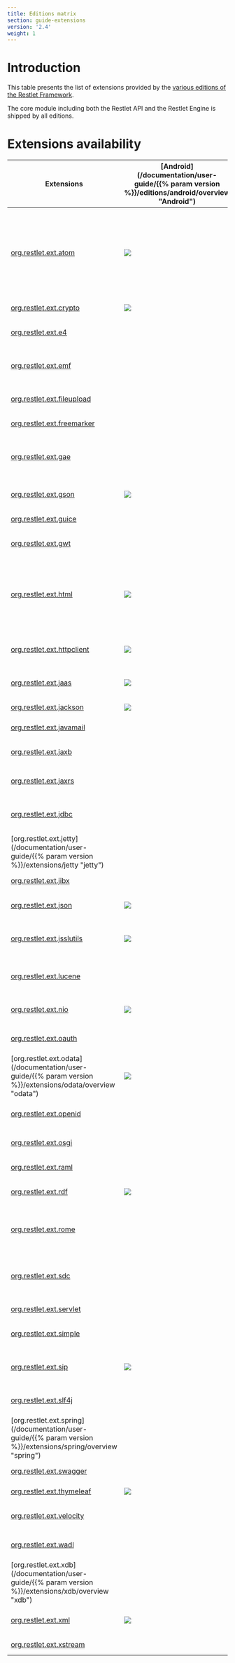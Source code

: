 ```yaml
---
title: Editions matrix
section: guide-extensions
version: '2.4'
weight: 1
---
```

# Introduction

This table presents the list of extensions provided by the [various
editions of the Restlet Framework](../editions/overview "Part III - Restlet Editions").

The core module including both the Restlet API and the Restlet Engine is
shipped by all editions.

# Extensions availability

Extensions|[Android](/documentation/user-guide/{{% param version %}}/editions/android/overview "Android")|[GAE](guide:///editions/gae "GAE")|[GWT](guide:///editions/gwt/overview "GWT")|[JEE](guide:///editions/jee/overview "JEE")|[JSE](guide:///editions/jse/overview "JSE")|[OSGi](guide:///editions/osgi "OSGi")|Description
----------| ------------------------------------------------|----------------------------|-------------------------------------|-------------------------------------|-------------------------------------|-------------------------------|-----------
[org.restlet.ext.atom](./atom "atom")|![](../images/puce.png)|![](../images/puce.png)|&nbsp;|![](../images/puce.png)|![](../images/puce.png)|![](../images/puce.png)|Support for the Atom syndication and the AtomPub (Atom Publication Protocol) standards in their 1.0 version.
[org.restlet.ext.crypto](./crypto "crypto")|![](../images/puce.png)|![](../images/puce.png)|&nbsp;|![](../images/puce.png)|![](../images/puce.png)|![](../images/puce.png)|Support for cryptography.
[org.restlet.ext.e4](./e4 "e4")|&nbsp;|![](../images/puce.png)|&nbsp;|![](../images/puce.png)|![](../images/puce.png)|![](../images/puce.png)|Support for the WADL specification.
[org.restlet.ext.emf](./emf "emf")|&nbsp;|![](../images/puce.png)|&nbsp;|![](../images/puce.png)|![](../images/puce.png)|![](../images/puce.png)|Integration with Eclipse Modeling Framework.
[org.restlet.ext.fileupload](./fileupload "fileupload")|&nbsp;|![](../images/puce.png)|&nbsp;|![](../images/puce.png)|![](../images/puce.png)|![](../images/puce.png)|Integration with Apache FileUpload.
[org.restlet.ext.freemarker](./freemarker "freemarker")|&nbsp;|![](../images/puce.png)|&nbsp;|![](../images/puce.png)|![](../images/puce.png)|![](../images/puce.png)|Integration with FreeMarker.
[org.restlet.ext.gae](./gae "gae")|&nbsp;|![](../images/puce.png)|&nbsp;|&nbsp;|&nbsp;|&nbsp;|Integration to the Google App Engine UserService for the GAE edition.
[org.restlet.ext.gson](./gson "gson")|![](../images/puce.png)|![](../images/puce.png)|&nbsp;|![](../images/puce.png)|![](../images/puce.png)|![](../images/puce.png)|Support for GSON representations.
[org.restlet.ext.guice](./guice "guice")|&nbsp;|&nbsp;|&nbsp;|![](../images/puce.png)|![](../images/puce.png)|![](../images/puce.png)|Integration with Google Guice.
[org.restlet.ext.gwt](./gwt "gwt")|&nbsp;|![](../images/puce.png)|&nbsp;|![](../images/puce.png)|![](../images/puce.png)|![](../images/puce.png)|Server-side integration with GWT.
[org.restlet.ext.html](./html "html")|![](../images/puce.png)|![](../images/puce.png)|&nbsp;|![](../images/puce.png)|![](../images/puce.png)|![](../images/puce.png)|Support for the HTML (HyperText Markup Language) standard in its 4.0 version and above.
[org.restlet.ext.httpclient](./httpclient "httpclient")|![](../images/puce.png)|&nbsp;|&nbsp;|![](../images/puce.png)|![](../images/puce.png)|![](../images/puce.png)|Integration with Apache Commons HTTP Client.
[org.restlet.ext.jaas](./jaas "jaas")|![](../images/puce.png)|![](../images/puce.png)|&nbsp;|![](../images/puce.png)|![](../images/puce.png)|![](../images/puce.png)|Support for JAAS based security.
[org.restlet.ext.jackson](./jackson "jackson")|![](../images/puce.png)|![](../images/puce.png)|&nbsp;|![](../images/puce.png)|![](../images/puce.png)|![](../images/puce.png)|Integration with Jackson.
[org.restlet.ext.javamail](./javamail "javamail")|&nbsp;|&nbsp;|&nbsp;|![](../images/puce.png)|![](../images/puce.png)|![](../images/puce.png)|Integration with JavaMail.
[org.restlet.ext.jaxb](./jaxb "jaxb")|&nbsp;|![](../images/puce.png)|&nbsp;|![](../images/puce.png)|![](../images/puce.png)|![](../images/puce.png)|Integration with Java XML Binding.
[org.restlet.ext.jaxrs](./jaxrs "jaxrs")|&nbsp;|![](../images/puce.png)|&nbsp;|![](../images/puce.png)|![](../images/puce.png)|![](../images/puce.png)|Implementation of JAX-RS (JSR-311)
[org.restlet.ext.jdbc](./jdbc "jdbc")|&nbsp;|&nbsp;|&nbsp;|![](../images/puce.png)|![](../images/puce.png)|![](../images/puce.png)|Integration with Java DataBase Connectivity (JDBC).
[org.restlet.ext.jetty](/documentation/user-guide/{{% param version %}}/extensions/jetty "jetty")|&nbsp;|&nbsp;|&nbsp;|&nbsp;|![](../images/puce.png)|![](../images/puce.png)|Integration with Jetty.
[org.restlet.ext.jibx](./jibx "jibx")|&nbsp;|![](../images/puce.png)|&nbsp;|![](../images/puce.png)|![](../images/puce.png)|![](../images/puce.png)|Integration with JiBX.
[org.restlet.ext.json](./json "json")|![](../images/puce.png)|![](../images/puce.png)|![](../images/puce.png)|![](../images/puce.png)|![](../images/puce.png)|![](../images/puce.png)|Support for JSON representations.
[org.restlet.ext.jsslutils](./jsslutils "jsslutils")|![](../images/puce.png)|&nbsp;|&nbsp;|![](../images/puce.png)|![](../images/puce.png)|![](../images/puce.png)|Utilities to provide additional SSL support.
[org.restlet.ext.lucene](./lucene "lucene")|&nbsp;|![](../images/puce.png)|&nbsp;|![](../images/puce.png)|![](../images/puce.png)|![](../images/puce.png)|Integration with Apache Lucene, Solr and Tika sub-projects.
[org.restlet.ext.nio](./nio "nio")|![](../images/puce.png)|&nbsp;|&nbsp;|![](../images/puce.png)|![](../images/puce.png)|![](../images/puce.png)|Integration with java.nio package.
[org.restlet.ext.oauth](./oauth "oauth")|&nbsp;|&nbsp;|&nbsp;|![](../images/puce.png)|![](../images/puce.png)|![](../images/puce.png)|Support for OAuth HTTP authentication.
[org.restlet.ext.odata](/documentation/user-guide/{{% param version %}}/extensions/odata/overview "odata")|![](../images/puce.png)|![](../images/puce.png)|&nbsp;|![](../images/puce.png)|![](../images/puce.png)|![](../images/puce.png)|Integration with OData services.
[org.restlet.ext.openid](./openid "openid")|&nbsp;|![](../images/puce.png)|&nbsp;|![](../images/puce.png)|![](../images/puce.png)|![](../images/puce.png)|Support for OpenID authentication.
[org.restlet.ext.osgi](./osgi "osgi")|&nbsp;|&nbsp;|&nbsp;|&nbsp;|&nbsp;|![](../images/puce.png)|Support for the OSGi specification.
[org.restlet.ext.raml](./raml "raml")|&nbsp;|![](../images/puce.png)|&nbsp;|![](../images/puce.png)|![](../images/puce.png)|![](../images/puce.png)|Integration with RAML.
[org.restlet.ext.rdf](./rdf "rdf")|![](../images/puce.png)|![](../images/puce.png)|&nbsp;|![](../images/puce.png)|![](../images/puce.png)|![](../images/puce.png)|Support for the RDF parsing and generation.
[org.restlet.ext.rome](./rome "rome")|&nbsp;|![](../images/puce.png)|&nbsp;|![](../images/puce.png)|![](../images/puce.png)|![](../images/puce.png)|Support for syndicated representations via the ROME library.
[org.restlet.ext.sdc](./sdc "sdc")|&nbsp;|&nbsp;|&nbsp;|![](../images/puce.png)|![](../images/puce.png)|![](../images/puce.png)|Integration with Google Secure Data Connector on the cloud side.
[org.restlet.ext.servlet](./servlet "servlet")|&nbsp;|![](../images/puce.png)|&nbsp;|![](../images/puce.png)|&nbsp;|![](../images/puce.png)|Integration with Servlet API.
[org.restlet.ext.simple](./simple "simple")|&nbsp;|&nbsp;|&nbsp;|&nbsp;|![](../images/puce.png)|![](../images/puce.png)|Integration with Simple framework.
[org.restlet.ext.sip](./sip "sip")|![](../images/puce.png)|&nbsp;|&nbsp;|![](../images/puce.png)|![](../images/puce.png)|![](../images/puce.png)|Support for Session Initiation Protocol (SIP).
[org.restlet.ext.slf4j](./slf4j "slf4j")|&nbsp;|&nbsp;|&nbsp;|![](../images/puce.png)|![](../images/puce.png)|![](../images/puce.png)|Support for the SLF4J logging bridge.
[org.restlet.ext.spring](/documentation/user-guide/{{% param version %}}/extensions/spring/overview "spring")|&nbsp;|![](../images/puce.png)|&nbsp;|![](../images/puce.png)|![](../images/puce.png)|![](../images/puce.png)|Integration with Spring Framework.
[org.restlet.ext.swagger](./swagger "swagger")|&nbsp;|![](../images/puce.png)|&nbsp;|![](../images/puce.png)|![](../images/puce.png)|![](../images/puce.png)|Integration with Swagger.
[org.restlet.ext.thymeleaf](./thymeleaf "thymeleaf")|![](../images/puce.png)|![](../images/puce.png)|&nbsp;|![](../images/puce.png)|![](../images/puce.png)|![](../images/puce.png)|Integration with Thymeleaf.
[org.restlet.ext.velocity](./velocity "velocity")|&nbsp;|![](../images/puce.png)|&nbsp;|![](../images/puce.png)|![](../images/puce.png)|![](../images/puce.png)|Integration with Apache Velocity.
[org.restlet.ext.wadl](./wadl "wadl")|&nbsp;|![](../images/puce.png)|&nbsp;|![](../images/puce.png)|![](../images/puce.png)|![](../images/puce.png)|Support for the WADL specification.
[org.restlet.ext.xdb](/documentation/user-guide/{{% param version %}}/extensions/xdb/overview "xdb")|&nbsp;|&nbsp;|&nbsp;|![](../images/puce.png)|&nbsp;|![](../images/puce.png)|Integration within OracleJVM via the Oracle XML DB feature.
[org.restlet.ext.xml](./xml "xml")|![](../images/puce.png)|![](../images/puce.png)|![](../images/puce.png)|![](../images/puce.png)|![](../images/puce.png)|![](../images/puce.png)|Support for the XML documents.
[org.restlet.ext.xstream](./xstream "xstream")|&nbsp;|![](../images/puce.png)|&nbsp;|![](../images/puce.png)|![](../images/puce.png)|![](../images/puce.png)|Integration with XStream.
